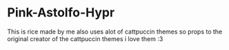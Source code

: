 # Pink-Astolfo-Hypr
This is rice made by me also uses alot of cattpuccin themes so props to the original creator of the cattpuccin themes i love them :3
